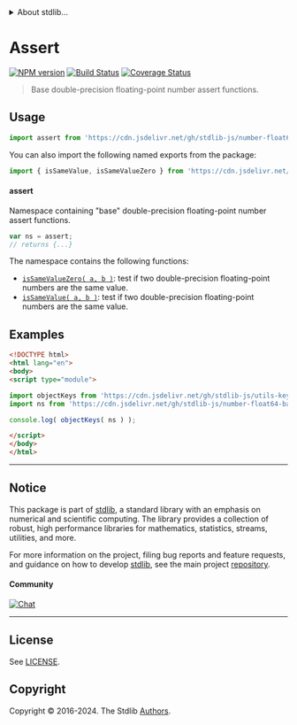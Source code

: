 <!--

@license Apache-2.0

Copyright (c) 2024 The Stdlib Authors.

Licensed under the Apache License, Version 2.0 (the "License");
you may not use this file except in compliance with the License.
You may obtain a copy of the License at

   http://www.apache.org/licenses/LICENSE-2.0

Unless required by applicable law or agreed to in writing, software
distributed under the License is distributed on an "AS IS" BASIS,
WITHOUT WARRANTIES OR CONDITIONS OF ANY KIND, either express or implied.
See the License for the specific language governing permissions and
limitations under the License.

-->


<details>
  <summary>
    About stdlib...
  </summary>
  <p>We believe in a future in which the web is a preferred environment for numerical computation. To help realize this future, we've built stdlib. stdlib is a standard library, with an emphasis on numerical and scientific computation, written in JavaScript (and C) for execution in browsers and in Node.js.</p>
  <p>The library is fully decomposable, being architected in such a way that you can swap out and mix and match APIs and functionality to cater to your exact preferences and use cases.</p>
  <p>When you use stdlib, you can be absolutely certain that you are using the most thorough, rigorous, well-written, studied, documented, tested, measured, and high-quality code out there.</p>
  <p>To join us in bringing numerical computing to the web, get started by checking us out on <a href="https://github.com/stdlib-js/stdlib">GitHub</a>, and please consider <a href="https://opencollective.com/stdlib">financially supporting stdlib</a>. We greatly appreciate your continued support!</p>
</details>

# Assert

[![NPM version][npm-image]][npm-url] [![Build Status][test-image]][test-url] [![Coverage Status][coverage-image]][coverage-url] <!-- [![dependencies][dependencies-image]][dependencies-url] -->

> Base double-precision floating-point number assert functions.



<section class="usage">

## Usage

```javascript
import assert from 'https://cdn.jsdelivr.net/gh/stdlib-js/number-float64-base-assert@esm/index.mjs';
```

You can also import the following named exports from the package:

```javascript
import { isSameValue, isSameValueZero } from 'https://cdn.jsdelivr.net/gh/stdlib-js/number-float64-base-assert@esm/index.mjs';
```

#### assert

Namespace containing "base" double-precision floating-point number assert functions.

```javascript
var ns = assert;
// returns {...}
```

The namespace contains the following functions:

<!-- <toc pattern="*"> -->

<div class="namespace-toc">

-   <span class="signature">[`isSameValueZero( a, b )`][@stdlib/number/float64/base/assert/is-same-value-zero]</span><span class="delimiter">: </span><span class="description">test if two double-precision floating-point numbers are the same value.</span>
-   <span class="signature">[`isSameValue( a, b )`][@stdlib/number/float64/base/assert/is-same-value]</span><span class="delimiter">: </span><span class="description">test if two double-precision floating-point numbers are the same value.</span>

</div>

<!-- </toc> -->

</section>

<!-- /.usage -->

<!-- Package notes. Make sure to keep an empty line after the `section` element and another before the `/section` close. -->

<section class="notes">

</section>

<!-- /.notes -->

<section class="examples">

## Examples

<!-- TODO: better examples -->

<!-- eslint no-undef: "error" -->

```html
<!DOCTYPE html>
<html lang="en">
<body>
<script type="module">

import objectKeys from 'https://cdn.jsdelivr.net/gh/stdlib-js/utils-keys@esm/index.mjs';
import ns from 'https://cdn.jsdelivr.net/gh/stdlib-js/number-float64-base-assert@esm/index.mjs';

console.log( objectKeys( ns ) );

</script>
</body>
</html>
```

</section>

<!-- /.examples -->

<!-- Section for related `stdlib` packages. Do not manually edit this section, as it is automatically populated. -->

<section class="related">

</section>

<!-- /.related -->

<!-- Section for all links. Make sure to keep an empty line after the `section` element and another before the `/section` close. -->


<section class="main-repo" >

* * *

## Notice

This package is part of [stdlib][stdlib], a standard library with an emphasis on numerical and scientific computing. The library provides a collection of robust, high performance libraries for mathematics, statistics, streams, utilities, and more.

For more information on the project, filing bug reports and feature requests, and guidance on how to develop [stdlib][stdlib], see the main project [repository][stdlib].

#### Community

[![Chat][chat-image]][chat-url]

---

## License

See [LICENSE][stdlib-license].


## Copyright

Copyright &copy; 2016-2024. The Stdlib [Authors][stdlib-authors].

</section>

<!-- /.stdlib -->

<!-- Section for all links. Make sure to keep an empty line after the `section` element and another before the `/section` close. -->

<section class="links">

[npm-image]: http://img.shields.io/npm/v/@stdlib/number-float64-base-assert.svg
[npm-url]: https://npmjs.org/package/@stdlib/number-float64-base-assert

[test-image]: https://github.com/stdlib-js/number-float64-base-assert/actions/workflows/test.yml/badge.svg?branch=v0.2.0
[test-url]: https://github.com/stdlib-js/number-float64-base-assert/actions/workflows/test.yml?query=branch:v0.2.0

[coverage-image]: https://img.shields.io/codecov/c/github/stdlib-js/number-float64-base-assert/main.svg
[coverage-url]: https://codecov.io/github/stdlib-js/number-float64-base-assert?branch=main

<!--

[dependencies-image]: https://img.shields.io/david/stdlib-js/number-float64-base-assert.svg
[dependencies-url]: https://david-dm.org/stdlib-js/number-float64-base-assert/main

-->

[chat-image]: https://img.shields.io/gitter/room/stdlib-js/stdlib.svg
[chat-url]: https://app.gitter.im/#/room/#stdlib-js_stdlib:gitter.im

[stdlib]: https://github.com/stdlib-js/stdlib

[stdlib-authors]: https://github.com/stdlib-js/stdlib/graphs/contributors

[umd]: https://github.com/umdjs/umd
[es-module]: https://developer.mozilla.org/en-US/docs/Web/JavaScript/Guide/Modules

[deno-url]: https://github.com/stdlib-js/number-float64-base-assert/tree/deno
[deno-readme]: https://github.com/stdlib-js/number-float64-base-assert/blob/deno/README.md
[umd-url]: https://github.com/stdlib-js/number-float64-base-assert/tree/umd
[umd-readme]: https://github.com/stdlib-js/number-float64-base-assert/blob/umd/README.md
[esm-url]: https://github.com/stdlib-js/number-float64-base-assert/tree/esm
[esm-readme]: https://github.com/stdlib-js/number-float64-base-assert/blob/esm/README.md
[branches-url]: https://github.com/stdlib-js/number-float64-base-assert/blob/main/branches.md

[stdlib-license]: https://raw.githubusercontent.com/stdlib-js/number-float64-base-assert/main/LICENSE

<!-- <toc-links> -->

[@stdlib/number/float64/base/assert/is-same-value-zero]: https://github.com/stdlib-js/number-float64-base-assert-is-same-value-zero/tree/esm

[@stdlib/number/float64/base/assert/is-same-value]: https://github.com/stdlib-js/number-float64-base-assert-is-same-value/tree/esm

<!-- </toc-links> -->

</section>

<!-- /.links -->
